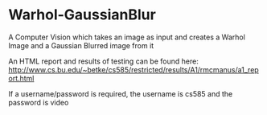 # Warhol-GaussianBlur
A Computer Vision which takes an image as input and creates a Warhol Image and a Gaussian Blurred image from it 

An HTML report and results of testing can be found here: http://www.cs.bu.edu/~betke/cs585/restricted/results/A1/rmcmanus/a1_report.html

If a username/password is required, the username is cs585 and the password is video
